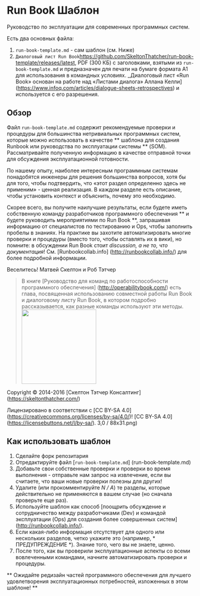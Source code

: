 # Run Book Шаблон

Руководство по эксплуатации для современных программных систем.

Есть два основных файла:

1. `run-book-template.md` - сам шаблон (см. Ниже)
2. `Диалоговый лист Run Book`https://github.com/SkeltonThatcher/run-book-template/releases/latest, PDF (300 КБ) с заголовками, взятыми из `run-book-template.md` и предназначен для печати на бумаге формата А1 для использования в командных условиях. _Диалоговый лист «Run Book» основан на работе над «Листами диалога» Аллана Келли] (https://www.infoq.com/articles/dialogue-sheets-retrospectives) и используется с его разрешения.

## Обзор

Файл `run-book-template.md` содержит рекомендуемые проверки и процедуры для большинства нетривиальных программных систем, которые можно использовать в качестве ** шаблона для создания Runbook или руководства по эксплуатации системы ** (SOM). Рассматривайте полученную информацию в качестве отправной точки для обсуждения эксплуатационной готовности.

По нашему опыту, наиболее интересным программным системам понадобятся инженеры для решения большинства вопросов, хотя бы для того, чтобы подтвердить, что «этот раздел определенно здесь не применим» - ценная реализация. В каждом разделе есть описание, чтобы установить контекст и объяснить, почему это необходимо.

Скорее всего, вы получите наилучшие результаты, если будете иметь собственную команду разработчиков программного обеспечения ** и будете руководить мероприятиями по Run Book **, запрашивая информацию от специалистов по тестированию и Ops, чтобы заполнить пробелы в знаниях. На практике вы захотите автоматизировать многие проверки и процедуры (вместо того, чтобы оставлять их в вики), но помните: в обсуждении Run Book стоит _discussion, а не то, что документация_! См. [Runbookcollab.info] (http://runbookcollab.info/) для более подробной информации.

Веселитесь! Матвей Скелтон и Роб Тэтчер

> В книге [Руководство для команд по работоспособности программного обеспечения] (http://operabilitybook.com/) есть глава, посвященная использованию совместной работы Run Book и диалоговому листу Run Book, в котором подробно рассказывается, как разные команды используют эти методы.
> <br/>
> <img src = "Team-Guide-to-Software-Operability.png" width = "200" />

Copyright © 2014-2016 [Скелтон Тэтчер Консалтинг] (https://skeltonthatcher.com/)

Лицензировано в соответствии с [CC BY-SA 4.0] (https://creativecommons.org/licenses/by-sa/4.0/)! [CC BY-SA 4.0] (https://licensebuttons.net/l/by-sa/). 3,0 / 88x31.png)

## Как использовать шаблон

1. Сделайте форк репозитария
1. Отредактируйте файл [`run-book-template.md`] (run-book-template.md)
1. Добавьте свои собственные проверки и проверки во время выполнения - отправьте нам запрос на извлечение, если вы считаете, что ваши новые проверки полезны для других!
1. Удалите (или прокомментируйте _N / A_) те разделы, которые действительно не применяются в вашем случае (но сначала проверьте еще раз).
1. Используйте шаблон как способ [поощрить обсуждение и сотрудничество между разработчиками (Dev) и командой эксплуатации (Ops) для создания более совершенных систем] (http://runbookcollab.info/).
1. Если какая-либо информация отсутствует для одного или нескольких разделов, четко укажите это (например, * ПРЕДУПРЕЖДЕНИЕ *). Знание того, чего вы не знаете, ценно.
1. После того, как вы проверили эксплуатационные аспекты со всеми вовлеченными командами, начните автоматизировать проверки и процедуры.

** Ожидайте редизайн частей программного обеспечения для лучшего удовлетворения эксплуатационных потребностей, изложенных в этом шаблоне! **
